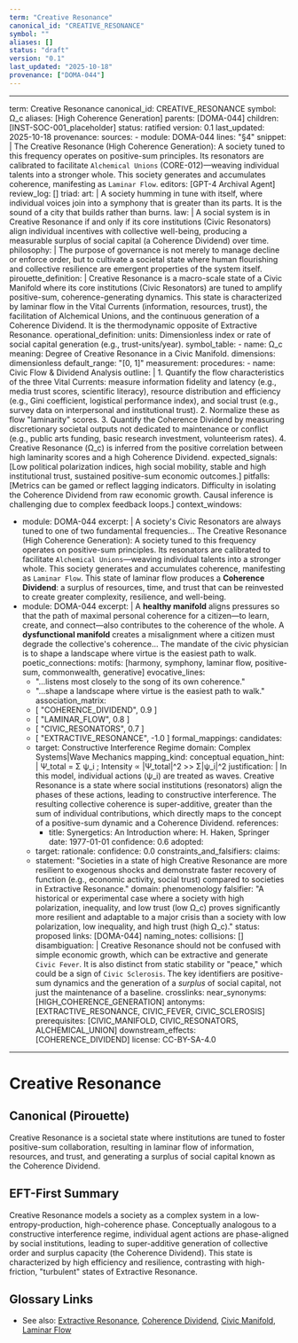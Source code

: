 ```yaml
---
term: "Creative Resonance"
canonical_id: "CREATIVE_RESONANCE"
symbol: ""
aliases: []
status: "draft"
version: "0.1"
last_updated: "2025-10-18"
provenance: ["DOMA-044"]
---
```


---
term: Creative Resonance
canonical_id: CREATIVE_RESONANCE
symbol: Ω_c
aliases: [High Coherence Generation]
parents: [DOMA-044]
children: [INST-SOC-001_placeholder]
status: ratified
version: 0.1
last_updated: 2025-10-18
provenance:
  sources:
    - module: DOMA-044
      lines: "§4"
      snippet: |
        The Creative Resonance (High Coherence Generation): A society tuned to this frequency operates on positive-sum principles. Its resonators are calibrated to facilitate `Alchemical Unions` (CORE-012)—weaving individual talents into a stronger whole. This society generates and accumulates coherence, manifesting as `Laminar Flow`.
  editors: [GPT-4 Archival Agent]
  review_log: []
triad:
  art: |
    A society humming in tune with itself, where individual voices join into a symphony that is greater than its parts. It is the sound of a city that builds rather than burns.
  law: |
    A social system is in Creative Resonance if and only if its core institutions (Civic Resonators) align individual incentives with collective well-being, producing a measurable surplus of social capital (a Coherence Dividend) over time.
  philosophy: |
    The purpose of governance is not merely to manage decline or enforce order, but to cultivate a societal state where human flourishing and collective resilience are emergent properties of the system itself.
pirouette_definition: |
  Creative Resonance is a macro-scale state of a Civic Manifold where its core institutions (Civic Resonators) are tuned to amplify positive-sum, coherence-generating dynamics. This state is characterized by laminar flow in the Vital Currents (information, resources, trust), the facilitation of Alchemical Unions, and the continuous generation of a Coherence Dividend. It is the thermodynamic opposite of Extractive Resonance.
operational_definition:
  units: Dimensionless index or rate of social capital generation (e.g., trust-units/year).
  symbol_table:
    - name: Ω_c
      meaning: Degree of Creative Resonance in a Civic Manifold.
      dimensions: dimensionless
      default_range: "[0, 1]"
  measurement:
    procedures:
      - name: Civic Flow & Dividend Analysis
        outline: |
          1. Quantify the flow characteristics of the three Vital Currents: measure information fidelity and latency (e.g., media trust scores, scientific literacy), resource distribution and efficiency (e.g., Gini coefficient, logistical performance index), and social trust (e.g., survey data on interpersonal and institutional trust).
          2. Normalize these as flow "laminarity" scores.
          3. Quantify the Coherence Dividend by measuring discretionary societal outputs not dedicated to maintenance or conflict (e.g., public arts funding, basic research investment, volunteerism rates).
          4. Creative Resonance (Ω_c) is inferred from the positive correlation between high laminarity scores and a high Coherence Dividend.
        expected_signals: [Low political polarization indices, high social mobility, stable and high institutional trust, sustained positive-sum economic outcomes.]
        pitfalls: [Metrics can be gamed or reflect lagging indicators. Difficulty in isolating the Coherence Dividend from raw economic growth. Causal inference is challenging due to complex feedback loops.]
context_windows:
  - module: DOMA-044
    excerpt: |
      A society's Civic Resonators are always tuned to one of two fundamental frequencies... The Creative Resonance (High Coherence Generation): A society tuned to this frequency operates on positive-sum principles. Its resonators are calibrated to facilitate `Alchemical Unions`—weaving individual talents into a stronger whole. This society generates and accumulates coherence, manifesting as `Laminar Flow`. This state of laminar flow produces a **Coherence Dividend**: a surplus of resources, time, and trust that can be reinvested to create greater complexity, resilience, and well-being.
  - module: DOMA-044
    excerpt: |
      A **healthy manifold** aligns pressures so that the path of maximal personal coherence for a citizen—to learn, create, and connect—also contributes to the coherence of the whole. A **dysfunctional manifold** creates a misalignment where a citizen must degrade the collective's coherence... The mandate of the civic physician is to shape a landscape where virtue is the easiest path to walk.
poetic_connections:
  motifs: [harmony, symphony, laminar flow, positive-sum, commonwealth, generative]
  evocative_lines:
    - "...listens most closely to the song of its own coherence."
    - "...shape a landscape where virtue is the easiest path to walk."
  association_matrix:
    - [ "COHERENCE_DIVIDEND", 0.9 ]
    - [ "LAMINAR_FLOW", 0.8 ]
    - [ "CIVIC_RESONATORS", 0.7 ]
    - [ "EXTRACTIVE_RESONANCE", -1.0 ]
formal_mappings:
  candidates:
    - target: Constructive Interference Regime
      domain: Complex Systems|Wave Mechanics
      mapping_kind: conceptual
      equation_hint: |
        Ψ_total = Σ ψ_i ;   Intensity ∝ |Ψ_total|^2 >> Σ|ψ_i|^2
      justification: |
        In this model, individual actions (ψ_i) are treated as waves. Creative Resonance is a state where social institutions (resonators) align the phases of these actions, leading to constructive interference. The resulting collective coherence is super-additive, greater than the sum of individual contributions, which directly maps to the concept of a positive-sum dynamic and a Coherence Dividend.
      references:
        - title: Synergetics: An Introduction
          where: H. Haken, Springer
          date: 1977-01-01
      confidence: 0.6
  adopted:
    - target:
      rationale:
      confidence: 0.0
constraints_and_falsifiers:
  claims:
    - statement: "Societies in a state of high Creative Resonance are more resilient to exogenous shocks and demonstrate faster recovery of function (e.g., economic activity, social trust) compared to societies in Extractive Resonance."
      domain: phenomenology
      falsifier: "A historical or experimental case where a society with high polarization, inequality, and low trust (low Ω_c) proves significantly more resilient and adaptable to a major crisis than a society with low polarization, low inequality, and high trust (high Ω_c)."
      status: proposed
      links: [DOMA-044]
naming_notes:
  collisions: []
  disambiguation: |
    Creative Resonance should not be confused with simple economic growth, which can be extractive and generate `Civic Fever`. It is also distinct from static stability or "peace," which could be a sign of `Civic Sclerosis`. The key identifiers are positive-sum dynamics and the generation of a *surplus* of social capital, not just the maintenance of a baseline.
crosslinks:
  near_synonyms: [HIGH_COHERENCE_GENERATION]
  antonyms: [EXTRACTIVE_RESONANCE, CIVIC_FEVER, CIVIC_SCLEROSIS]
  prerequisites: [CIVIC_MANIFOLD, CIVIC_RESONATORS, ALCHEMICAL_UNION]
  downstream_effects: [COHERENCE_DIVIDEND]
license: CC-BY-SA-4.0
---

# Creative Resonance

## Canonical (Pirouette)
Creative Resonance is a societal state where institutions are tuned to foster positive-sum collaboration, resulting in laminar flow of information, resources, and trust, and generating a surplus of social capital known as the Coherence Dividend.

## EFT-First Summary
Creative Resonance models a society as a complex system in a low-entropy-production, high-coherence phase. Conceptually analogous to a constructive interference regime, individual agent actions are phase-aligned by social institutions, leading to super-additive generation of collective order and surplus capacity (the Coherence Dividend). This state is characterized by high efficiency and resilience, contrasting with high-friction, "turbulent" states of Extractive Resonance.

## Glossary Links
- See also: [Extractive Resonance](link-to-extractive-resonance), [Coherence Dividend](link-to-coherence-dividend), [Civic Manifold](link-to-civic-manifold), [Laminar Flow](link-to-laminar-flow)